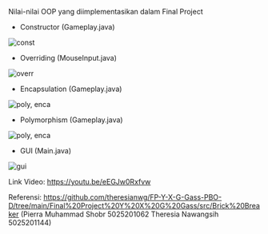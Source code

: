 Nilai-nilai OOP yang diimplementasikan dalam Final Project
- Constructor (Gameplay.java)


![const](https://user-images.githubusercontent.com/114989408/207275836-f80910fe-955b-4e84-bdcc-8f25e47751b5.jpeg)

- Overriding (MouseInput.java)


![overr](https://user-images.githubusercontent.com/114989408/207275871-0f8e0e5a-e201-4ff8-a0da-7a3b73b74c8f.jpeg)

- Encapsulation (Gameplay.java)


![poly, enca](https://user-images.githubusercontent.com/114989408/207275953-8d2b4db7-5728-4c27-9c0d-5c455d88a90b.jpeg)


- Polymorphism (Gameplay.java)


![poly, enca](https://user-images.githubusercontent.com/114989408/207275980-50d408a3-f330-4e95-9efe-1f1b53277b90.jpeg)

- GUI (Main.java)


![gui](https://user-images.githubusercontent.com/114989408/207276025-3356b9c2-048c-4b8a-9415-3a631acf687b.jpeg)


Link Video: https://youtu.be/eEGJw0Rxfvw

Referensi: https://github.com/theresianwg/FP-Y-X-G-Gass-PBO-D/tree/main/Final%20Project%20Y%20X%20G%20Gass/src/Brick%20Breaker (Pierra Muhammad Shobr 5025201062
Theresia Nawangsih 5025201144)
